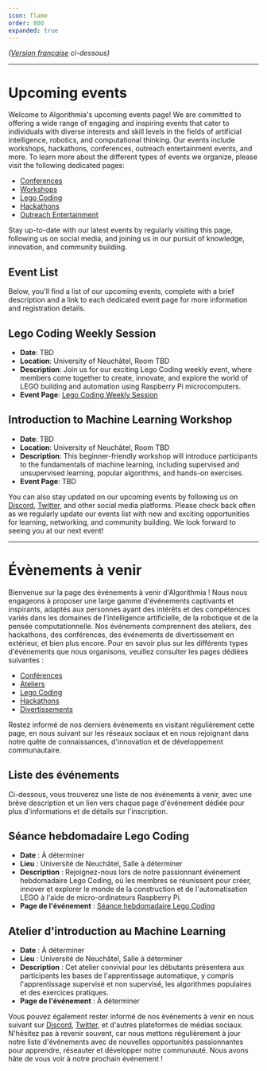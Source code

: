 ```yaml
---
icon: flame
order: 800
expanded: true
---
```

*([Version française](#vf) ci-dessous)*

---

# Upcoming events

Welcome to Algorithmia's upcoming events page! We are committed to offering a wide range of engaging and inspiring events that cater to individuals with diverse interests and skill levels in the fields of artificial intelligence, robotics, and computational thinking. Our events include workshops, hackathons, conferences, outreach entertainment events, and more. To learn more about the different types of events we organize, please visit the following dedicated pages:

- [Conferences](/events/conferences.md)
- [Workshops](/events/workshops.md)
- [Lego Coding](/events/legocoding.md)
- [Hackathons](/events/hackathons.md)
- [Outreach Entertainment](/events/entertainments.md)

Stay up-to-date with our latest events by regularly visiting this page, following us on social media, and joining us in our pursuit of knowledge, innovation, and community building.

## Event List
Below, you'll find a list of our upcoming events, complete with a brief description and a link to each dedicated event page for more information and registration details.

## Lego Coding Weekly Session
- **Date**: TBD
- **Location**: University of Neuchâtel, Room TBD
- **Description**: Join us for our exciting Lego Coding weekly event, where members come together to create, innovate, and explore the world of LEGO building and automation using Raspberry Pi microcomputers.
- **Event Page**: [Lego Coding Weekly Session](/events/legocoding.md)

## Introduction to Machine Learning Workshop
- **Date**: TBD
- **Location**: University of Neuchâtel, Room TBD
- **Description**: This beginner-friendly workshop will introduce participants to the fundamentals of machine learning, including supervised and unsupervised learning, popular algorithms, and hands-on exercises.
- **Event Page**: TBD

You can also stay updated on our upcoming events by following us on [Discord](https://discord.gg/EGxQ73Dguc), [Twitter](https://twitter.com/algorithmia), and other social media platforms. Please check back often as we regularly update our events list with new and exciting opportunities for learning, networking, and community building. We look forward to seeing you at our next event!

---

# <a id="vf"></a>Évènements à venir

Bienvenue sur la page des événements à venir d'Algorithmia ! Nous nous engageons à proposer une large gamme d'événements captivants et inspirants, adaptés aux personnes ayant des intérêts et des compétences variés dans les domaines de l'intelligence artificielle, de la robotique et de la pensée computationnelle. Nos événements comprennent des ateliers, des hackathons, des conférences, des événements de divertissement en extérieur, et bien plus encore. Pour en savoir plus sur les différents types d'événements que nous organisons, veuillez consulter les pages dédiées suivantes :

- [Conférences](/events/conferences.md)
- [Ateliers](/events/workshops.md)
- [Lego Coding](/events/legocoding.md)
- [Hackathons](/events/hackathons.md)
- [Divertissements](/events/entertainments.md)

Restez informé de nos derniers événements en visitant régulièrement cette page, en nous suivant sur les réseaux sociaux et en nous rejoignant dans notre quête de connaissances, d'innovation et de développement communautaire.

## Liste des événements
Ci-dessous, vous trouverez une liste de nos événements à venir, avec une brève description et un lien vers chaque page d'événement dédiée pour plus d'informations et de détails sur l'inscription.

## Séance hebdomadaire Lego Coding
- **Date** : À déterminer
- **Lieu** : Université de Neuchâtel, Salle à déterminer
- **Description** : Rejoignez-nous lors de notre passionnant événement hebdomadaire Lego Coding, où les membres se réunissent pour créer, innover et explorer le monde de la construction et de l'automatisation LEGO à l'aide de micro-ordinateurs Raspberry Pi.
- **Page de l'événement** : [Séance hebdomadaire Lego Coding](/events/legocoding.md)

## Atelier d'introduction au Machine Learning
- **Date** : À déterminer
- **Lieu** : Université de Neuchâtel, Salle à déterminer
- **Description** : Cet atelier convivial pour les débutants présentera aux participants les bases de l'apprentissage automatique, y compris l'apprentissage supervisé et non supervisé, les algorithmes populaires et des exercices pratiques.
- **Page de l'événement** : À déterminer

Vous pouvez également rester informé de nos événements à venir en nous suivant sur [Discord](https://discord.gg/EGxQ73Dguc), [Twitter](https://twitter.com/algorithmia), et d'autres plateformes de médias sociaux. N'hésitez pas à revenir souvent, car nous mettons régulièrement à jour notre liste d'événements avec de nouvelles opportunités passionnantes pour apprendre, réseauter et développer notre communauté. Nous avons hâte de vous voir à notre prochain événement !